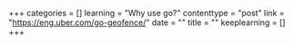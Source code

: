 +++
categories = []
learning = "Why use go?"
contenttype = "post"
link = "https://eng.uber.com/go-geofence/"
date = ""
title = ""
keeplearning = []
+++
